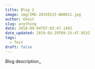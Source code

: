 ```yaml
---
title: Blog 2
image: img/IMG-20150215-WA0011.jpg
author: Ghost
slug: anything
date: 2018-09-04T07:03:47.149Z
date_updated: 2019-03-29T09:33:47.953Z
tags:
  - Test
draft: false
---
```

Blog description,,
